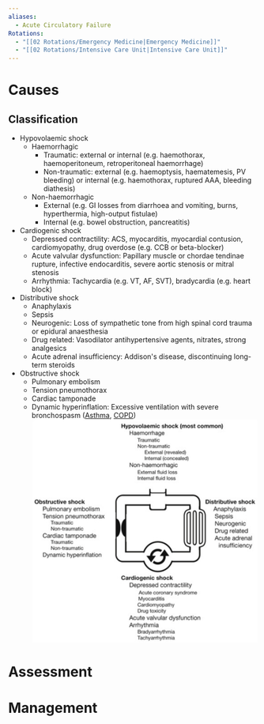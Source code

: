 ```yaml
---
aliases:
  - Acute Circulatory Failure
Rotations:
  - "[[02 Rotations/Emergency Medicine|Emergency Medicine]]"
  - "[[02 Rotations/Intensive Care Unit|Intensive Care Unit]]"
---
```

# Causes
## Classification
- Hypovolaemic shock
	- Haemorrhagic
		- Traumatic: external or internal (e.g. haemothorax, haemoperitoneum, retroperitoneal haemorrhage)
		- Non-traumatic: external (e.g. haemoptysis, haematemesis, PV bleeding) or internal (e.g. haemothorax, ruptured AAA, bleeding diathesis)
	- Non-haemorrhagic
		- External (e.g. GI losses from diarrhoea and vomiting, burns, hyperthermia, high-output fistulae)
		- Internal (e.g. bowel obstruction, pancreatitis)
- Cardiogenic shock
	- Depressed contractility: ACS, myocarditis, myocardial contusion, cardiomyopathy, drug overdose (e.g. CCB or beta-blocker)
	- Acute valvular dysfunction: Papillary muscle or chordae tendinae rupture, infective endocarditis, severe aortic stenosis or mitral stenosis
	- Arrhythmia: Tachycardia (e.g. VT, AF, SVT), bradycardia (e.g. heart block)
- Distributive shock
	- Anaphylaxis
	- Sepsis
	- Neurogenic: Loss of sympathetic tone from high spinal cord trauma or epidural anaesthesia
	- Drug related: Vasodilator antihypertensive agents, nitrates, strong analgesics
	- Acute adrenal insufficiency: Addison's disease, discontinuing long-term steroids
- Obstructive shock
	- Pulmonary embolism
	- Tension pneumothorax
	- Cardiac tamponade
	- Dynamic hyperinflation: Excessive ventilation with severe bronchospasm ([Asthma](01%20Disciplines/Respiratory/Conditions/Asthma.md), [COPD](01%20Disciplines/Respiratory/Conditions/COPD.md))
![](Attachments/Pasted%20image%2020241216122047.png)
# Assessment

# Management